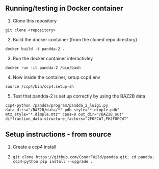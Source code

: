 ## Running/testing in Docker container
1. Clone this repository
```
git clone <repository>
```

2. Build the docker container (from the cloned repo directory)
```
docker build -t pandda-2 .
```

3. Run the docker container interactivley
```
docker run -it pandda-2 /bin/bash
```

4. Now inside the container, setup ccp4 env
```
source /ccp4/bin/ccp4.setup-sh
```

5. Test that pandda-2 is set up correctly by using the BAZ2B data
```
ccp4-python /pandda/program/pandda_2_luigi.py data_dirs="/BAZ2B/data/*" pdb_style="*.dimple.pdb" mtz_style="*.dimple.mtz" cpus=8 out_dir="/BAZ2B_out" diffraction_data.structure_factors="2FOFCWT,PH2FOFCWT"
```


## Setup instructions - from source 

1. Create a ccp4 install

2. ```git clone https://github.com/ConorFWild/pandda.git; cd pandda; ccp4-python pip install --upgrade .```


